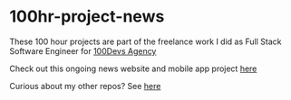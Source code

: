 # 100hr-project-news

These 100 hour projects are part of the freelance work I did as Full Stack Software Engineer for [100Devs Agency](https://www.linkedin.com/company/100devs/mycompany/)

Check out this ongoing news website and mobile app project [here](https://agcdtmr.github.io/100hr-project-news/)

Curious about my other repos? See [here](https://github.com/agcdtmr?tab=repositories)
